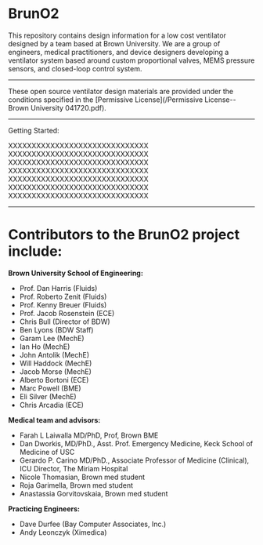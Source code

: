 # BrunO2
This repository contains design information for a low cost ventilator designed by a team based at Brown University. We are a group of engineers, medical practitioners, and device designers developing a ventilator system based around custom proportional valves, MEMS pressure sensors, and closed-loop control system.

---

These open source ventilator design materials are provided under the conditions specified in the [Permissive License](/Permissive License--Brown University 041720.pdf). 

---

Getting Started:

XXXXXXXXXXXXXXXXXXXXXXXXXXXXXX
XXXXXXXXXXXXXXXXXXXXXXXXXXXXXX
XXXXXXXXXXXXXXXXXXXXXXXXXXXXXX
XXXXXXXXXXXXXXXXXXXXXXXXXXXXXX
XXXXXXXXXXXXXXXXXXXXXXXXXXXXXX
XXXXXXXXXXXXXXXXXXXXXXXXXXXXXX
XXXXXXXXXXXXXXXXXXXXXXXXXXXXXX

---
# Contributors to the BrunO2 project include:

**Brown University School of Engineering:**
- Prof. Dan Harris (Fluids)
- Prof. Roberto Zenit (Fluids)
- Prof. Kenny Breuer (Fluids)
- Prof. Jacob Rosenstein (ECE)
- Chris Bull (Director of BDW)
- Ben Lyons (BDW Staff)
- Garam Lee (MechE)
- Ian Ho (MechE)
- John Antolik (MechE)
- Will Haddock (MechE)
- Jacob Morse (MechE)
- Alberto Bortoni (ECE)
- Marc Powell (BME)
- Eli Silver (MechE)
- Chris Arcadia (ECE)

**Medical team and advisors:**
- Farah L Laiwalla MD/PhD, Prof, Brown BME
- Dan Dworkis, MD/PhD., Asst. Prof. Emergency Medicine, Keck School of Medicine of USC
- Gerardo P. Carino MD/PhD., Associate Professor of Medicine (Clinical), ICU Director, The Miriam Hospital
- Nicole Thomasian, Brown med student
- Roja Garimella, Brown med student
- Anastassia Gorvitovskaia, Brown med student

**Practicing Engineers:**
- Dave Durfee (Bay Computer Associates, Inc.)
- Andy Leonczyk (Ximedica)


